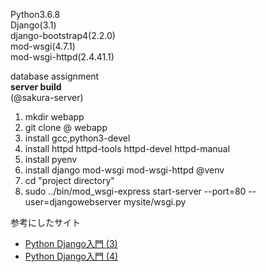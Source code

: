 Python3.6.8  
Django(3.1)  
django-bootstrap4(2.2.0)  
mod-wsgi(4.7.1)  
mod-wsgi-httpd(2.4.41.1)  

database assignment  
**server build**  
(@sakura-server)
1. mkdir webapp
2. git clone @ webapp
3. install gcc,python3-devel
4. install httpd httpd-tools httpd-devel httpd-manual
5. install pyenv
6. install django mod-wsgi mod-wsgi-httpd @venv
7. cd "project directory"
8. sudo ../bin/mod_wsgi-express start-server --port=80 --user=djangowebserver mysite/wsgi.py

参考にしたサイト
- [Python Django入門 (3)](https://qiita.com/kaki_k/items/7b178ad39394a031b50d)
- [Python Django入門 (4)](https://qiita.com/kaki_k/items/6e17597804437ef170ae)
